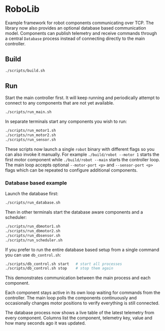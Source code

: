 # RoboLib

Example framework for robot components communicating over TCP.
The library now also provides an optional database based communication
model. Components can publish telemetry and receive commands through a
central `Database` process instead of connecting directly to the main
controller.

## Build

```bash
./scripts/build.sh
```

## Run

Start the main controller first. It will keep running and periodically
attempt to connect to any components that are not yet available.

```bash
./scripts/run_main.sh
```

In separate terminals start any components you wish to run:

```bash
./scripts/run_motor1.sh
./scripts/run_motor2.sh
./scripts/run_sensor.sh
```

These scripts now launch a single `robot` binary with different flags
so you can also invoke it manually. For example `./build/robot --motor 1`
starts the first motor component while `./build/robot --main` starts the
controller loop. The main loop accepts optional `--motor-port <p>` and
`--sensor-port <p>` flags which can be repeated to configure additional
components.

### Database based example

Launch the database first:

```bash
./scripts/run_database.sh
```

Then in other terminals start the database aware components and a scheduler:

```bash
./scripts/run_dbmotor1.sh
./scripts/run_dbmotor2.sh
./scripts/run_dbsensor.sh
./scripts/run_scheduler.sh
```

If you prefer to run the entire database based setup from a single command you
can use `db_control.sh`:

```bash
./scripts/db_control.sh start   # start all processes
./scripts/db_control.sh stop    # stop them again
```

This demonstrates communication between the main process and each component.

Each component stays active in its own loop waiting for commands from the
controller. The main loop polls the components continuously and occasionally
changes motor positions to verify everything is still connected.

The database process now shows a live table of the latest telemetry from every
component. Columns list the component, telemetry key, value and how many
seconds ago it was updated.
